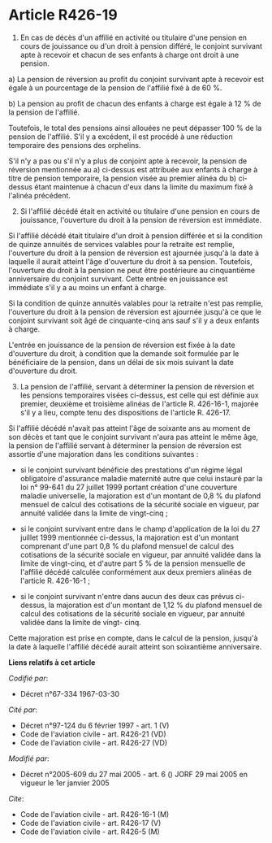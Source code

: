 # Article R426-19

1. En cas de décès d'un affilié en activité ou titulaire d'une pension en cours de jouissance ou d'un droit à pension
différé, le conjoint survivant apte à recevoir et chacun de ses enfants à charge ont droit à une pension.

a) La pension de réversion au profit du conjoint survivant apte à recevoir est égale à un pourcentage de la pension de
l'affilié fixé à de 60 %.

b) La pension au profit de chacun des enfants à charge est égale à 12 % de la pension de l'affilié.

Toutefois, le total des pensions ainsi allouées ne peut dépasser 100 % de la pension de l'affilié. S'il y a excédent, il est
procédé à une réduction temporaire des pensions des orphelins.

S'il n'y a pas ou s'il n'y a plus de conjoint apte à recevoir, la pension de réversion mentionnée au a) ci-dessus est
attribuée aux enfants à charge à titre de pension temporaire, la pension visée au premier alinéa du b) ci-dessus étant
maintenue à chacun d'eux dans la limite du maximum fixé à l'alinéa précédent.

2. Si l'affilié décédé était en activité ou titulaire d'une pension en cours de jouissance, l'ouverture du droit à la pension
de réversion est immédiate.

Si l'affilié décédé était titulaire d'un droit à pension différée et si la condition de quinze annuités de services valables
pour la retraite est remplie, l'ouverture du droit à la pension de réversion est ajournée jusqu'à la date à laquelle il
aurait atteint l'âge d'ouverture du droit à sa pension. Toutefois, l'ouverture du droit à la pension ne peut être postérieure
au cinquantième anniversaire du conjoint survivant. Cette entrée en jouissance est immédiate s'il y a au moins un enfant à
charge.

Si la condition de quinze annuités valables pour la retraite n'est pas remplie, l'ouverture du droit à la pension de
réversion est ajournée jusqu'à ce que le conjoint survivant soit âgé de cinquante-cinq ans sauf s'il y a deux enfants à
charge.

L'entrée en jouissance de la pension de réversion est fixée à la date d'ouverture du droit, à condition que la demande soit
formulée par le bénéficiaire de la pension, dans un délai de six mois suivant la date d'ouverture du droit.

3. La pension de l'affilié, servant à déterminer la pension de réversion et les pensions temporaires visées ci-dessus, est
celle qui est définie aux premier, deuxième et troisième alinéas de l'article R. 426-16-1, majorée s'il y a lieu, compte tenu
des dispositions de l'article R. 426-17.

Si l'affilié décédé n'avait pas atteint l'âge de soixante ans au moment de son décès et tant que le conjoint survivant n'aura
pas atteint le même âge, la pension de l'affilié servant à déterminer la pension de réversion est assortie d'une majoration
dans les conditions suivantes :

- si le conjoint survivant bénéficie des prestations d'un régime légal obligatoire d'assurance maladie maternité autre que
celui instauré par la loi n° 99-641 du 27 juillet 1999 portant création d'une couverture maladie universelle, la majoration
est d'un montant de 0,8 % du plafond mensuel de calcul des cotisations de la sécurité sociale en vigueur, par annuité validée
dans la limite de vingt-cinq ;

- si le conjoint survivant entre dans le champ d'application de la loi du 27 juillet 1999 mentionnée ci-dessus, la majoration
est d'un montant comprenant d'une part 0,8 % du plafond mensuel de calcul des cotisations de la sécurité sociale en vigueur,
par annuité validée dans la limite de vingt-cinq, et d'autre part 5 % de la pension mensuelle de l'affilié décédé calculée
conformément aux deux premiers alinéas de l'article R. 426-16-1 ;

- si le conjoint survivant n'entre dans aucun des deux cas prévus ci-dessus, la majoration est d'un montant de 1,12 % du
plafond mensuel de calcul des cotisations de la sécurité sociale en vigueur, par annuité validée dans la limite de vingt-
cinq.

Cette majoration est prise en compte, dans le calcul de la pension, jusqu'à la date à laquelle l'affilié décédé aurait
atteint son soixantième anniversaire.

**Liens relatifs à cet article**

_Codifié par_:

  - Décret n°67-334 1967-03-30

_Cité par_:

  - Décret n°97-124 du 6 février 1997 - art. 1 (V)
  - Code de l'aviation civile - art. R426-21 (VD)
  - Code de l'aviation civile - art. R426-27 (VD)

_Modifié par_:

  - Décret n°2005-609 du 27 mai 2005 - art. 6 () JORF 29 mai 2005 en vigueur le 1er janvier 2005

_Cite_:

  - Code de l'aviation civile - art. R426-16-1 (M)
  - Code de l'aviation civile - art. R426-17 (V)
  - Code de l'aviation civile - art. R426-5 (M)
